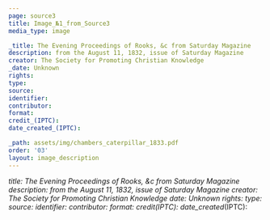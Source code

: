 ```yaml
---
page: source3
title: Image_№1_from_Source3
media_type: image

_title: The Evening Proceedings of Rooks, &c from Saturday Magazine
description: from the August 11, 1832, issue of Saturday Magazine
creator: The Society for Promoting Christian Knowledge 
_date: Unknown
rights: 
type: 
source:
identifier:
contributor:
format:
credit_(IPTC):
date_created_(IPTC):

_path: assets/img/chambers_caterpillar_1833.pdf
order: '03'
layout: image_description
---
```


_title:  The Evening Proceedings of Rooks, &c from Saturday Magazine
description: from the August 11, 1832, issue of Saturday Magazine
creator:  The Society for Promoting Christian Knowledge
_date: Unknown
rights: 
type: 
source:
identifier:
contributor:
format:
credit_(IPTC):
date_created_(IPTC):


